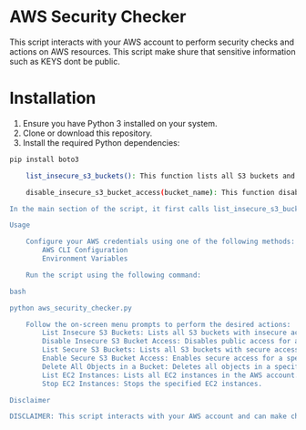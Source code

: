 # AWS Security Checker

This script interacts with your AWS account to perform security checks and actions on AWS resources. This script make shure that  sensitive information such as  KEYS dont be public. 

# Installation

1. Ensure you have Python 3 installed on your system.
2. Clone or download this repository.
3. Install the required Python dependencies:

```bash
pip install boto3

    list_insecure_s3_buckets(): This function lists all S3 buckets and identifies insecure buckets that have public access permissions for the "AllUsers" group. It checks the bucket ACL (Access Control List) for any permissions granted to the "AllUsers" group.

    disable_insecure_s3_bucket_access(bucket_name): This function disables public access for a specific S3 bucket by removing the public access block and revoking any public access permissions in the bucket's ACL.

In the main section of the script, it first calls list_insecure_s3_buckets() to identify any insecure S3 buckets. If any insecure buckets are found, it prints their names and proceeds to disable public access for each insecure bucket using disable_insecure_s3_bucket_access(). Finally, it prints a confirmation message for each bucket where public access was disabled.

Usage

    Configure your AWS credentials using one of the following methods:
        AWS CLI Configuration
        Environment Variables

    Run the script using the following command:

bash

python aws_security_checker.py

    Follow the on-screen menu prompts to perform the desired actions:
        List Insecure S3 Buckets: Lists all S3 buckets with insecure access permissions.
        Disable Insecure S3 Bucket Access: Disables public access for a specified S3 bucket.
        List Secure S3 Buckets: Lists all S3 buckets with secure access permissions.
        Enable Secure S3 Bucket Access: Enables secure access for a specified S3 bucket.
        Delete All Objects in a Bucket: Deletes all objects in a specified S3 bucket.
        List EC2 Instances: Lists all EC2 instances in the AWS account.
        Stop EC2 Instances: Stops the specified EC2 instances.

Disclaimer

DISCLAIMER: This script interacts with your AWS account and can make changes to your resources. Ensure that you have the necessary permissions and use it responsibly. The script is provided as-is without any warranty. Use at your own risk..
